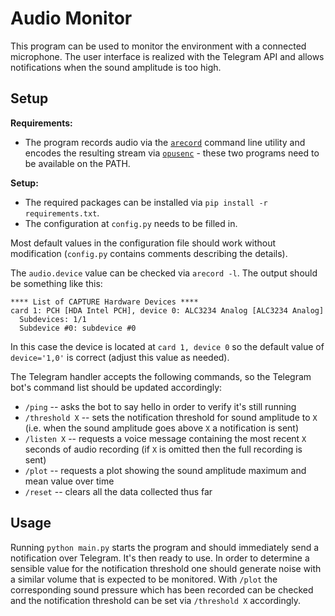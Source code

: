 # Audio Monitor

This program can be used to monitor the environment with a connected microphone.
The user interface is realized with the Telegram API and allows notifications
when the sound amplitude is too high.


## Setup

**Requirements:**

* The program records audio via the [`arecord`](http://manpages.ubuntu.com/manpages/xenial/man1/aplay.1.html) command line utility and encodes
  the resulting stream via [`opusenc`](http://manpages.ubuntu.com/manpages/xenial/man1/opusenc.1.html) - these two programs need to be available on the PATH.

**Setup:**

* The required packages can be installed via `pip install -r requirements.txt`.
* The configuration at `config.py` needs to be filled in.

Most default values in the configuration file should work without modification (`config.py` contains comments describing the details).

The `audio.device` value can be checked via `arecord -l`. The output should be something like this:

    **** List of CAPTURE Hardware Devices ****
    card 1: PCH [HDA Intel PCH], device 0: ALC3234 Analog [ALC3234 Analog]
      Subdevices: 1/1
      Subdevice #0: subdevice #0

In this case the device is located at `card 1, device 0` so the default value of `device='1,0'` is correct (adjust this value as needed).

The Telegram handler accepts the following commands, so the Telegram bot's command list should be updated accordingly:

* `/ping` -- asks the bot to say hello in order to verify it's still running
* `/threshold X` -- sets the notification threshold for sound amplitude to `X` (i.e. when the sound amplitude goes above `X` a notification is sent)
* `/listen X` -- requests a voice message containing the most recent `X` seconds of audio recording (if `X` is omitted then the full recording is sent)
* `/plot` -- requests a plot showing the sound amplitude maximum and mean value over time
* `/reset` -- clears all the data collected thus far


## Usage

Running `python main.py` starts the program and should immediately send a notification over Telegram. It's then ready to use.
In order to determine a sensible value for the notification threshold one should generate noise with a similar volume that is expected to be monitored.
With `/plot` the corresponding sound pressure which has been recorded can be checked and the notification threshold can be set via `/threshold X` accordingly.

